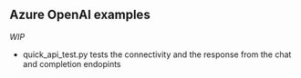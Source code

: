 ## Azure OpenAI examples
*WIP*

* quick_api_test.py tests the connectivity and the response from the chat and completion endopints